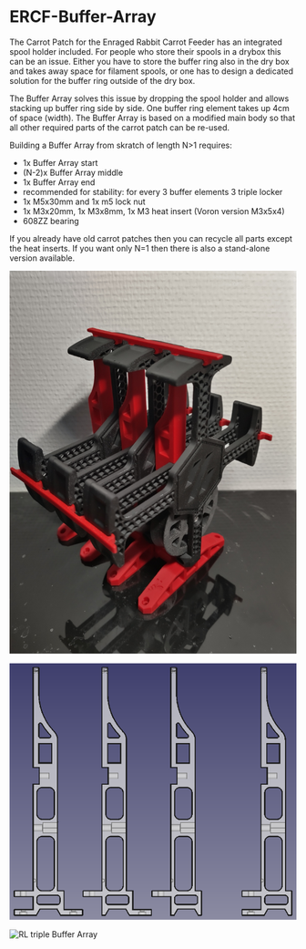 # ERCF-Buffer-Array

The Carrot Patch for the Enraged Rabbit Carrot Feeder has an integrated spool holder included. For people who store their spools in a drybox this can be an issue. Either you have to store the buffer ring also in the dry box and takes away space for filament spools, or one has to design a dedicated solution for the buffer ring outside of the dry box.

The Buffer Array solves this issue by dropping the spool holder and allows stacking up buffer ring side by side. One buffer ring element takes up 4cm of space (width). The Buffer Array is based on a modified main body so that all other required parts of the carrot patch can be re-used. 

Building a Buffer Array from skratch of length N>1 requires:
- 1x Buffer Array start
- (N-2)x Buffer Array middle
- 1x Buffer Array end
- recommended for stability: for every 3 buffer elements 3 triple locker
- 1x M5x30mm and 1x m5 lock nut
- 1x M3x20mm, 1x M3x8mm, 1x M3 heat insert (Voron version M3x5x4)
- 608ZZ bearing

If you already have old carrot patches then you can recycle all parts except the heat inserts.
If you want only N=1 then there is also a stand-alone version available.

![RL triple Buffer Array](https://github.com/probably-Erwins-Cat/ERCF-Buffer-Array/blob/main/images/rl-buffer-array.jpg?raw=true?)

![RL triple Buffer Array](https://github.com/probably-Erwins-Cat/ERCF-Buffer-Array/blob/main/images/CAD-start-middle-end-stand-alone.png?raw=true)

![RL triple Buffer Array](https://github.com/probably-Erwins-Cat/ERCF-Buffer-Array/blob/main/images/v2.4-integration.png?raw=true)
